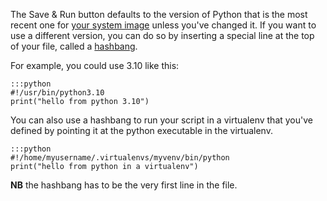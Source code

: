 <!--
.. title: How can I use a different version of Python for the Save & Run button?
.. slug: SaveAndRunPythonVersion
.. date: 2015-05-13 14:35:28 UTC+01:00
.. tags:
.. category:
.. link:
.. description:
.. type: text
-->



The Save &amp; Run button defaults to the version of Python that is the most recent one
for [your system image](https://help.pythonanywhere.com/pages/ChangingSystemImage) unless you've changed it. If you want
to use a different version, you can do so by inserting a special line at the top of your file, called a
[hashbang](https://en.wikipedia.org/wiki/Shebang_%28Unix%29).

For example, you could use 3.10 like this:

    :::python
    #!/usr/bin/python3.10
    print("hello from python 3.10")

You can also use a hashbang to run your script in a virtualenv that you've
defined by pointing it at the python executable in the virtualenv.

    :::python
    #!/home/myusername/.virtualenvs/myvenv/bin/python
    print("hello from python in a virtualenv")

**NB** the hashbang has to be the very first line in the file.
